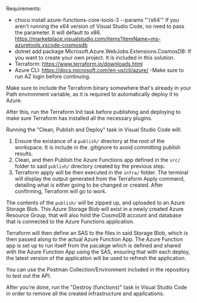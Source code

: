 Requirements:

 - choco install azure-functions-core-tools-3 --params "'/x64'"
If you aren't running the x64 version of Visual Studio Code, no need to pass the parameter. It will default to x86.
https://marketplace.visualstudio.com/items?itemName=ms-azuretools.vscode-cosmosdb
 - dotnet add package Microsoft.Azure.WebJobs.Extensions.CosmosDB: If you want to create your own project. It is included in this solution.
 - Terraform: https://www.terraform.io/downloads.html
 - Azure CLI: https://docs.microsoft.com/en-us/cli/azure/
 	-Make sure to run AZ login before continuing.

Make sure to include the Terraform binary somewhere that's already in your Path environment variable, as it is required to automatically deploy it to Azure.

After this, run the Terraform Init task before publishing and deploying to make sure Terraform has installed all the necessary plugins.

Running the "Clean, Publish and Deploy" task in Visual Studio Code will:
1. Ensure the existance of a `publish/` directory at the root of the workspace. It is include in the .gitignore to avoid committing publish results.
2. Clean, and then Publish the Azure Functions app defined in the `src/` folder to said `publish/` directory created by the previous step.
3. Terraform apply will be then executed in the `infra/` folder. The terminal will display the output generated from the Terraform Apply command, detailing what is either going to be changed or created. After confirming, Terraform will go to work.

The contents of the `publish/` will be zipped up, and uploaded to an Azure Storage Blob. This Azure Storage Blob will exist in a newly created Azure Resource Group, that will also hold the CosmoDB account and database that is connected to the Azure Functions application.

Terraform will then define an SAS to the files in said Storage Blob, which is then passed along to the actual Azure Function App. The Azure Function app is set up to run itself from the pacakge which is defined and shared with the Azure Function App using the SAS, ensuring that with each deploy, the latest version of the application will be used to refresh the application.

You can use the Postman Collection/Environment included in the repository to test out the API.

After you're done, run the "Destroy (functions)" task in Visual Studio Code in order to remove all the created infrastructure and applications.